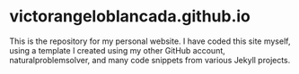 # victorangeloblancada.github.io
This is the repository for my personal website. I have coded this site myself, using a template I created using my other GitHub account, naturalproblemsolver, and many code snippets from various Jekyll projects. 
